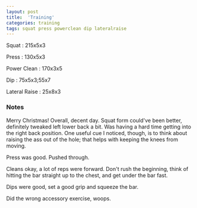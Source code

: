 ```yaml
---
layout: post
title:  'Training'
categories: training
tags: squat press powerclean dip lateralraise
---
```


Squat       :   215x5x3

Press       :   130x5x3

Power Clean :   170x3x5

Dip         :   75x5x3;55x7

Lateral Raise   :   25x8x3

### Notes

Merry Christmas! Overall, decent day. Squat form could've been better, definitely tweaked
left lower back a bit. Was having a hard time getting into the right back position. One
useful cue I noticed, though, is to think about raising the ass out of the hole; that
helps with keeping the knees from moving.

Press was good. Pushed through.

Cleans okay, a lot of reps were forward. Don't rush the beginning, think of hitting the
bar straight up to the chest, and get under the bar fast.

Dips were good, set a good grip and squeeze the bar.

Did the wrong accessory exercise, woops.
